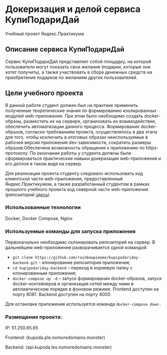 # Докеризация и делой сервиса КупиПодариДай

Учебный проект Яндекс.Практикума

## Описание сервиса КупиПодариДай

Сервис КупиПодариДай представляет собой площадку, на которой пользователи могут показать свои желания (подарки, которые они хотят получить), а также участвовать в сборе денежных средств на приобретение подарков по желаниям других пользователей.

## Цели учебного проекта

В данной работе студент должен был на практике применить полученные теоретические знания по формированию изолированных модулей web-приложения. При этом было необходимо создать docker-образы, разместить их на сервере, организовать их взаимодействие, обеспечить автоматизации данного процесса. Формирование docker-образов, согласно требованиям проекта, осуществлялось в два этапа для того, чтобы исключить в итоговых образах неиспользуемые в рабочей версии приложения dev-зависимости, сократить размеры образов.Обеспечена возможность обращения к приложению по https-протоколу. По окончании работы у студента должны были сформироваться практические навыки докеризации web-приложения и его деплоя в таком виде на сервер.

Для реализации проекта студенту следовало использовать код клиентской части web-приложения, предоставленный Яндекс.Практикумом, а также разработанный студентом в рамках прошлого учебного проекта код северной части web-приложения (репозиторий [здесь](https://github.com/rainbowpieeee/kupipodariday-backend)).

### Использованные технологии

Docker, Docker Compose, Nginx

### Используемые команды для запуска приложения

Первоначально необходимо склонировать репозиторий на сервер. В дальнейшем web-приложение разворачивается одной командой:

- `git clone https://github.com/rainbowpieeee/kupipodariday-backend.git` – клонирование репозитория приложения;
- `cd kupipodariday-backend` – переход в корневую папку с клонированным приложения;
- `docker-compose up -d` – запуск формирования docker-образов, запуск docker-контейнеров и организация сетей между ними в автоматическом порядке в фоновом режиме. Frontend доступен на порту 8081. Backend доступен на порту 4000.

Для остановки приложения используется команда `docker-compose down` .

### Размещение проекта:

IP: 51.250.65.65

Frontend: (kupoda.ple.nomoredomains.monster)

Backend: (api.kupoda.les.nomoredomains.monster)